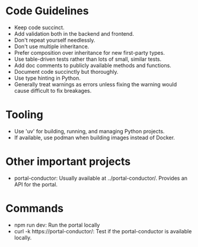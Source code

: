 # Code Guidelines
* Keep code succinct.
* Add validation both in the backend and frontend.
* Don't repeat yourself needlessly.
* Don't use multiple inheritance.
* Prefer composition over inheritance for new first-party types.
* Use table-driven tests rather than lots of small, similar tests.
* Add doc comments to publicly available methods and functions.
* Document code succinctly but thoroughly.
* Use type hinting in Python.
* Generally treat warnings as errors unless fixing the warning would cause difficult to fix breakages.

# Tooling
* Use 'uv' for building, running, and managing Python projects.
* If available, use podman when building images instead of Docker.

# Other important projects
* portal-conductor: Usually available at ../portal-conductor/. Provides an API for the portal.

# Commands
- npm run dev: Run the portal locally
- curl -k https://portal-conductor/: Test if the portal-conductor is available locally.

